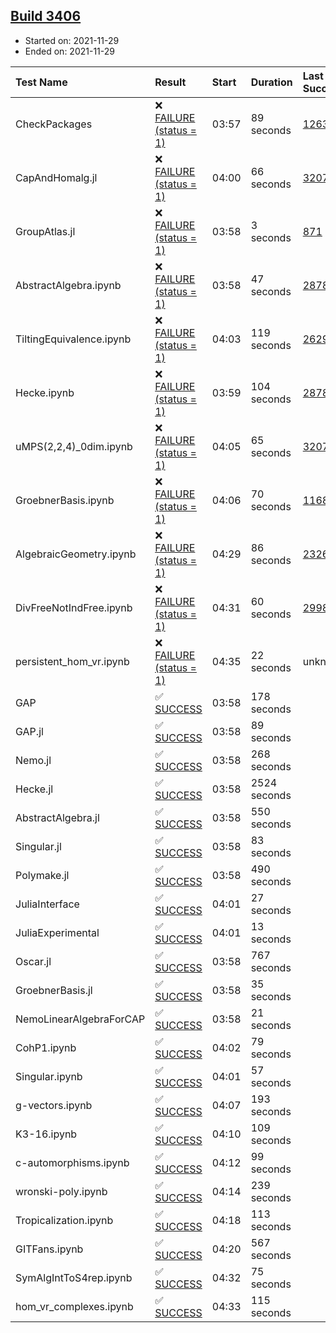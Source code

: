 ## [Build 3406](https://oscarci.mathematik.uni-kl.de/job/oscar-stable/3406/)

* Started on: 2021-11-29
* Ended on: 2021-11-29

| Test Name    | Result | Start | Duration | Last Success | First Failure |
|:-------------|:-------|:------|:---------|:-------------|:--------------|
| CheckPackages | ❌ [FAILURE (status = 1)](https://oscarci.mathematik.uni-kl.de/job/oscar-stable/3406/artifact/logs/build-3406/CheckPackages.log) | 03:57 | 89 seconds | [1263](https://oscarci.mathematik.uni-kl.de/job/oscar-stable/1263/) | [1264](https://oscarci.mathematik.uni-kl.de/job/oscar-stable/1264/) |
| CapAndHomalg.jl | ❌ [FAILURE (status = 1)](https://oscarci.mathematik.uni-kl.de/job/oscar-stable/3406/artifact/logs/build-3406/CapAndHomalg.jl.log) | 04:00 | 66 seconds | [3207](https://oscarci.mathematik.uni-kl.de/job/oscar-stable/3207/) | [3208](https://oscarci.mathematik.uni-kl.de/job/oscar-stable/3208/) |
| GroupAtlas.jl | ❌ [FAILURE (status = 1)](https://oscarci.mathematik.uni-kl.de/job/oscar-stable/3406/artifact/logs/build-3406/GroupAtlas.jl.log) | 03:58 | 3 seconds | [871](https://oscarci.mathematik.uni-kl.de/job/oscar-stable/871/) | [872](https://oscarci.mathematik.uni-kl.de/job/oscar-stable/872/) |
| AbstractAlgebra.ipynb | ❌ [FAILURE (status = 1)](https://oscarci.mathematik.uni-kl.de/job/oscar-stable/3406/artifact/logs/build-3406/AbstractAlgebra.ipynb.log) | 03:58 | 47 seconds | [2878](https://oscarci.mathematik.uni-kl.de/job/oscar-stable/2878/) | [2879](https://oscarci.mathematik.uni-kl.de/job/oscar-stable/2879/) |
| TiltingEquivalence.ipynb | ❌ [FAILURE (status = 1)](https://oscarci.mathematik.uni-kl.de/job/oscar-stable/3406/artifact/logs/build-3406/TiltingEquivalence.ipynb.log) | 04:03 | 119 seconds | [2629](https://oscarci.mathematik.uni-kl.de/job/oscar-stable/2629/) | [2630](https://oscarci.mathematik.uni-kl.de/job/oscar-stable/2630/) |
| Hecke.ipynb | ❌ [FAILURE (status = 1)](https://oscarci.mathematik.uni-kl.de/job/oscar-stable/3406/artifact/logs/build-3406/Hecke.ipynb.log) | 03:59 | 104 seconds | [2878](https://oscarci.mathematik.uni-kl.de/job/oscar-stable/2878/) | [2879](https://oscarci.mathematik.uni-kl.de/job/oscar-stable/2879/) |
| uMPS(2,2,4)_0dim.ipynb | ❌ [FAILURE (status = 1)](https://oscarci.mathematik.uni-kl.de/job/oscar-stable/3406/artifact/logs/build-3406/uMPS-2-2-4-_0dim.ipynb.log) | 04:05 | 65 seconds | [3207](https://oscarci.mathematik.uni-kl.de/job/oscar-stable/3207/) | [3208](https://oscarci.mathematik.uni-kl.de/job/oscar-stable/3208/) |
| GroebnerBasis.ipynb | ❌ [FAILURE (status = 1)](https://oscarci.mathematik.uni-kl.de/job/oscar-stable/3406/artifact/logs/build-3406/GroebnerBasis.ipynb.log) | 04:06 | 70 seconds | [1168](https://oscarci.mathematik.uni-kl.de/job/oscar-stable/1168/) | [1169](https://oscarci.mathematik.uni-kl.de/job/oscar-stable/1169/) |
| AlgebraicGeometry.ipynb | ❌ [FAILURE (status = 1)](https://oscarci.mathematik.uni-kl.de/job/oscar-stable/3406/artifact/logs/build-3406/AlgebraicGeometry.ipynb.log) | 04:29 | 86 seconds | [2326](https://oscarci.mathematik.uni-kl.de/job/oscar-stable/2326/) | [2327](https://oscarci.mathematik.uni-kl.de/job/oscar-stable/2327/) |
| DivFreeNotIndFree.ipynb | ❌ [FAILURE (status = 1)](https://oscarci.mathematik.uni-kl.de/job/oscar-stable/3406/artifact/logs/build-3406/DivFreeNotIndFree.ipynb.log) | 04:31 | 60 seconds | [2998](https://oscarci.mathematik.uni-kl.de/job/oscar-stable/2998/) | [2999](https://oscarci.mathematik.uni-kl.de/job/oscar-stable/2999/) |
| persistent_hom_vr.ipynb | ❌ [FAILURE (status = 1)](https://oscarci.mathematik.uni-kl.de/job/oscar-stable/3406/artifact/logs/build-3406/persistent_hom_vr.ipynb.log) | 04:35 | 22 seconds | unknown | unknown |
| GAP | ✅ [SUCCESS](https://oscarci.mathematik.uni-kl.de/job/oscar-stable/3406/artifact/logs/build-3406/GAP.log) | 03:58 | 178 seconds |  |  |
| GAP.jl | ✅ [SUCCESS](https://oscarci.mathematik.uni-kl.de/job/oscar-stable/3406/artifact/logs/build-3406/GAP.jl.log) | 03:58 | 89 seconds |  |  |
| Nemo.jl | ✅ [SUCCESS](https://oscarci.mathematik.uni-kl.de/job/oscar-stable/3406/artifact/logs/build-3406/Nemo.jl.log) | 03:58 | 268 seconds |  |  |
| Hecke.jl | ✅ [SUCCESS](https://oscarci.mathematik.uni-kl.de/job/oscar-stable/3406/artifact/logs/build-3406/Hecke.jl.log) | 03:58 | 2524 seconds |  |  |
| AbstractAlgebra.jl | ✅ [SUCCESS](https://oscarci.mathematik.uni-kl.de/job/oscar-stable/3406/artifact/logs/build-3406/AbstractAlgebra.jl.log) | 03:58 | 550 seconds |  |  |
| Singular.jl | ✅ [SUCCESS](https://oscarci.mathematik.uni-kl.de/job/oscar-stable/3406/artifact/logs/build-3406/Singular.jl.log) | 03:58 | 83 seconds |  |  |
| Polymake.jl | ✅ [SUCCESS](https://oscarci.mathematik.uni-kl.de/job/oscar-stable/3406/artifact/logs/build-3406/Polymake.jl.log) | 03:58 | 490 seconds |  |  |
| JuliaInterface | ✅ [SUCCESS](https://oscarci.mathematik.uni-kl.de/job/oscar-stable/3406/artifact/logs/build-3406/JuliaInterface.log) | 04:01 | 27 seconds |  |  |
| JuliaExperimental | ✅ [SUCCESS](https://oscarci.mathematik.uni-kl.de/job/oscar-stable/3406/artifact/logs/build-3406/JuliaExperimental.log) | 04:01 | 13 seconds |  |  |
| Oscar.jl | ✅ [SUCCESS](https://oscarci.mathematik.uni-kl.de/job/oscar-stable/3406/artifact/logs/build-3406/Oscar.jl.log) | 03:58 | 767 seconds |  |  |
| GroebnerBasis.jl | ✅ [SUCCESS](https://oscarci.mathematik.uni-kl.de/job/oscar-stable/3406/artifact/logs/build-3406/GroebnerBasis.jl.log) | 03:58 | 35 seconds |  |  |
| NemoLinearAlgebraForCAP | ✅ [SUCCESS](https://oscarci.mathematik.uni-kl.de/job/oscar-stable/3406/artifact/logs/build-3406/NemoLinearAlgebraForCAP.log) | 03:58 | 21 seconds |  |  |
| CohP1.ipynb | ✅ [SUCCESS](https://oscarci.mathematik.uni-kl.de/job/oscar-stable/3406/artifact/logs/build-3406/CohP1.ipynb.log) | 04:02 | 79 seconds |  |  |
| Singular.ipynb | ✅ [SUCCESS](https://oscarci.mathematik.uni-kl.de/job/oscar-stable/3406/artifact/logs/build-3406/Singular.ipynb.log) | 04:01 | 57 seconds |  |  |
| g-vectors.ipynb | ✅ [SUCCESS](https://oscarci.mathematik.uni-kl.de/job/oscar-stable/3406/artifact/logs/build-3406/g-vectors.ipynb.log) | 04:07 | 193 seconds |  |  |
| K3-16.ipynb | ✅ [SUCCESS](https://oscarci.mathematik.uni-kl.de/job/oscar-stable/3406/artifact/logs/build-3406/K3-16.ipynb.log) | 04:10 | 109 seconds |  |  |
| c-automorphisms.ipynb | ✅ [SUCCESS](https://oscarci.mathematik.uni-kl.de/job/oscar-stable/3406/artifact/logs/build-3406/c-automorphisms.ipynb.log) | 04:12 | 99 seconds |  |  |
| wronski-poly.ipynb | ✅ [SUCCESS](https://oscarci.mathematik.uni-kl.de/job/oscar-stable/3406/artifact/logs/build-3406/wronski-poly.ipynb.log) | 04:14 | 239 seconds |  |  |
| Tropicalization.ipynb | ✅ [SUCCESS](https://oscarci.mathematik.uni-kl.de/job/oscar-stable/3406/artifact/logs/build-3406/Tropicalization.ipynb.log) | 04:18 | 113 seconds |  |  |
| GITFans.ipynb | ✅ [SUCCESS](https://oscarci.mathematik.uni-kl.de/job/oscar-stable/3406/artifact/logs/build-3406/GITFans.ipynb.log) | 04:20 | 567 seconds |  |  |
| SymAlgIntToS4rep.ipynb | ✅ [SUCCESS](https://oscarci.mathematik.uni-kl.de/job/oscar-stable/3406/artifact/logs/build-3406/SymAlgIntToS4rep.ipynb.log) | 04:32 | 75 seconds |  |  |
| hom_vr_complexes.ipynb | ✅ [SUCCESS](https://oscarci.mathematik.uni-kl.de/job/oscar-stable/3406/artifact/logs/build-3406/hom_vr_complexes.ipynb.log) | 04:33 | 115 seconds |  |  |
